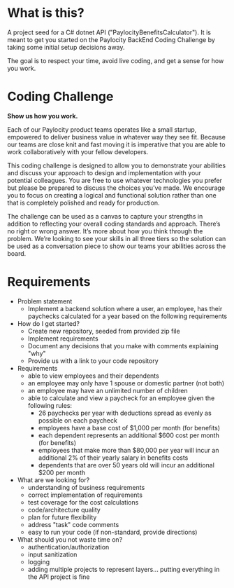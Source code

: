 # What is this?

A project seed for a C# dotnet API ("PaylocityBenefitsCalculator").  It is meant to get you started on the Paylocity BackEnd Coding Challenge by taking some initial setup decisions away.

The goal is to respect your time, avoid live coding, and get a sense for how you work.

# Coding Challenge

**Show us how you work.**

Each of our Paylocity product teams operates like a small startup, empowered to deliver business value in
whatever way they see fit. Because our teams are close knit and fast moving it is imperative that you are able
to work collaboratively with your fellow developers. 

This coding challenge is designed to allow you to demonstrate your abilities and discuss your approach to
design and implementation with your potential colleagues. You are free to use whatever technologies you
prefer but please be prepared to discuss the choices you’ve made. We encourage you to focus on creating a
logical and functional solution rather than one that is completely polished and ready for production.

The challenge can be used as a canvas to capture your strengths in addition to reflecting your overall coding
standards and approach. There’s no right or wrong answer.  It’s more about how you think through the
problem. We’re looking to see your skills in all three tiers so the solution can be used as a conversation piece
to show our teams your abilities across the board.

# Requirements
* Problem statement
  * Implement a backend solution where a user, an employee, has their paychecks calculated for a year based on the following requirements
* How do I get started?
  * Create new repository, seeded from provided zip file
  * Implement requirements
  * Document any decisions that you make with comments explaining "why"
  * Provide us with a link to your code repository
* Requirements
  * able to view employees and their dependents
  * an employee may only have 1 spouse or domestic partner (not both)
  * an employee may have an unlimited number of children
  * able to calculate and view a paycheck for an employee given the following rules:
    * 26 paychecks per year with deductions spread as evenly as possible on each paycheck
    * employees have a base cost of $1,000 per month (for benefits)
    * each dependent represents an additional $600 cost per month (for benefits)
    * employees that make more than $80,000 per year will incur an additional 2% of their yearly salary in benefits costs
    * dependents that are over 50 years old will incur an additional $200 per month
* What are we looking for?
  * understanding of business requirements
  * correct implementation of requirements
  * test coverage for the cost calculations
  * code/architecture quality
  * plan for future flexibility
  * address "task" code comments
  * easy to run your code (if non-standard, provide directions)
* What should you not waste time on?
  * authentication/authorization
  * input sanitization
  * logging
  * adding multiple projects to represent layers... putting everything in the API project is fine
